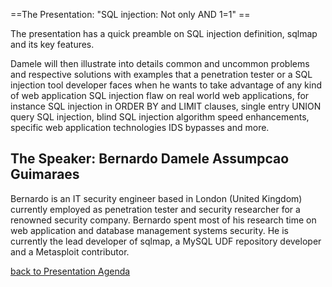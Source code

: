 \==The Presentation: "SQL injection: Not only AND 1=1" ==

The presentation has a quick preamble on SQL injection definition,
sqlmap and its key features.

Damele will then illustrate into details common and uncommon problems
and respective solutions with examples that a penetration tester or a
SQL injection tool developer faces when he wants to take advantage of
any kind of web application SQL injection flaw on real world web
applications, for instance SQL injection in ORDER BY and LIMIT clauses,
single entry UNION query SQL injection, blind SQL injection algorithm
speed enhancements, specific web application technologies IDS bypasses
and more.

## The Speaker: Bernardo Damele Assumpcao Guimaraes

Bernardo is an IT security engineer based in London (United Kingdom)
currently employed as penetration tester and security researcher for a
renowned security company. Bernardo spent most of his research time on
web application and database management systems security. He is
currently the lead developer of sqlmap, a MySQL UDF repository developer
and a Metasploit contributor.

[back to Presentation
Agenda](Front_Range_OWASP_Conference_2009#Agenda_and_Presentations:_5_March_2009 "wikilink")